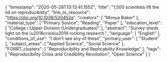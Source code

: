{
    "timestamp": "2020-05-28T13:13:41.155Z",
    "title": "1,500 scientists lift the lid on reproducibility",
    "link_to_resource": "https://doi.org/10.1038/533452a",
    "creators": [
        "Monya Baker"
    ],
    "material_type": [
        "Primary Source",
        "Reading",
        "Paper"
    ],
    "education_level": [
        "College / Upper Division (Undergraduates)"
    ],
    "abstract": "Survey sheds light on the \u2018crisis\u2019 rocking research.",
    "language": [
        "English"
    ],
    "conditions_of_use": "I don't see any of these",
    "primary_user": [
        "Student"
    ],
    "subject_areas": [
        "Applied Science",
        "Social Science"
    ],
    "FORRT_clusters": [
        "Reproducibility and Replicability Knowledge"
    ],
    "tags": [
        "Reproducibility Crisis and Credibility Revolution",
        "Open Science"
    ]
}